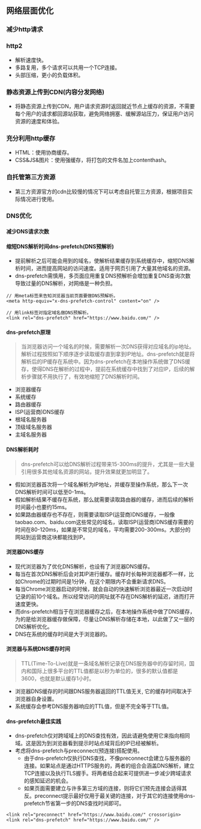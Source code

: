 ## 网络层面优化
### 减少http请求
### http2
- 解析速度快。
- 多路复用，多个请求可以共用一个TCP连接。
- 头部压缩，更小的负载体积。
### 静态资源上传到CDN(内容分发网络)
- 将静态资源上传到CDN，用户请求资源时返回就近节点上缓存的资源，不需要每个用户的请求都回源站获取，避免网络拥塞、缓解源站压力，保证用户访问资源的速度和体验。
### 充分利用http缓存
- HTML：使用协商缓存。
- CSS&JS&图片：使用强缓存，将打包的文件名加上contenthash。
### 自托管第三方资源
- 第三方资源官方的cdn比较慢的情况下可以考虑自托管三方资源，根据项目实际情况进行使用。
### DNS优化
#### 减少DNS请求次数
#### 缩短DNS解析时间dns-prefetch(DNS预解析)
- 提前解析之后可能会用到的域名，使解析结果缓存到系统缓存中，缩短DNS解析时间，进而提高网站的访问速度。适用于网页引用了大量其他域名的资源。
- dns-prefetch需慎用，多页面应用重复DNS预解析会增加重复DNS查询次数导致过量的DNS解析，对网络是一种负担。
```
// 用meta标签来告知浏览器当前页面要做DNS预解析。
<meta http-equiv="x-dns-prefetch-control" content="on" />

// 用link标签对指定域名做DNS预解析。
<link rel="dns-prefetch" href="https://www.baidu.com/" />
```
#### dns-prefetch原理
> 当浏览器访问一个域名的时候，需要解析一次DNS获得对应域名的ip地址。解析过程按照如下顺序逐步读取缓存直到拿到IP地址。dns-prefetch就是将解析后的IP缓存在系统中。因为dns-prefetch在本地操作系统做了DNS缓存，使得DNS在解析的过程中，提前在系统缓存中找到了对应IP，后续的解析步骤就不用执行了，有效地缩短了DNS解析时间。

- 浏览器缓存
- 系统缓存
- 路由器缓存
- ISP(运营商)DNS缓存
- 根域名服务器
- 顶级域名服务器
- 主域名服务器
#### DNS解析耗时
> dns-prefetch可以给DNS解析过程带来15-300ms的提升，尤其是一些大量引用很多其他域名资源的网站，提升效果就更加明显了。

- 假如浏览器首次将一个域名解析为IP地址，并缓存至操作系统，那么下一次DNS解析时间可以低至0-1ms。
- 假如解析结果不缓存在系统，那么就需要读取路由器的缓存，进而后续的解析时间最小也要约15ms。
- 如果路由器缓存也不存在，则需要读取ISP(运营商)DNS缓存，一般像taobao.com、baidu.com这些常见的域名，读取ISP(运营商)DNS缓存需要的时间在80-120ms，如果是不常见的域名，平均需要200-300ms。大部分的网站到运营商这块都能找到IP。
#### 浏览器DNS缓存
- 现代浏览器为了优化DNS解析，也设有了浏览器DNS缓存。
- 每当在首次DNS解析后会对其IP进行缓存。缓存时长每种浏览器都不一样，比如Chrome的过期时间是1分钟，在这个期限内不会重新请求DNS。
- 每当Chrome浏览器启动的时候，就会自动的快速解析浏览器最近一次启动时记录的前10个域名。所以经常访问的网址就不存在DNS解析的延迟，进而打开速度更快。
- 而dns-prefetch相当于在浏览器缓存之后，在本地操作系统中做了DNS缓存，为的是给浏览器缓存做保障，尽量让DNS解析存储在本地，以此做了又一层的DNS解析优化。
- DNS在系统的缓存时间是大于浏览器的。
#### 浏览器与系统DNS缓存时间
> TTL(Time-To-Live)就是一条域名解析记录在DNS服务器中的存留时间，国内和国际上很多平台的TTL值都是以秒为单位的，很多的默认值都是3600，也就是默认缓存1小时。

- 浏览器DNS缓存的时间跟DNS服务器返回的TTL值无关, 它的缓存时间取决于浏览器自身设置。
- 系统缓存会参考DNS服务器响应的TTL值，但是不完全等于TTL值。
#### dns-prefetch最佳实践
- dns-prefetch仅对跨域域上的DNS查找有效，因此请避免使用它来指向相同域。这是因为到浏览器看到提示时站点域背后的IP已经被解析。
- 考虑将dns-prefetch与preconnect(预连接)搭配使用。
    - 由于dns-prefetch仅执行DNS查找，不像preconnect会建立与服务器的连接。如果站点是通过HTTPS服务的，两者的组合会涵盖DNS解析，建立TCP连接以及执行TLS握手。将两者结合起来可提供进一步减少跨域请求的感知延迟的机会。
    - 如果页面需要建立与许多第三方域的连接，则将它们预先连接会适得其反。preconnect提示最好仅用于最关键的连接，对于其它的连接使用dns-prefetch节省第一步的DNS查找时间即可。
```
<link rel="preconnect" href="https://www.baidu.com/" crossorigin>
<link rel="dns-prefetch" href="https://www.baidu.com/" />
```